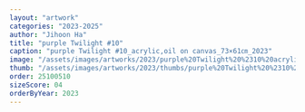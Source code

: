 ```yaml
---
layout: "artwork"
categories: "2023-2025"
author: "Jihoon Ha"
title: "purple Twilight #10"
caption: "purple Twilight #10_acrylic,oil on canvas_73×61㎝_2023"
image: "/assets/images/artworks/2023/purple%20Twilight%20%2310%20acrylic%2Coil%20on%20canvas%2073x61cm%202023.jpg"
thumb: "/assets/images/artworks/2023/thumbs/purple%20Twilight%20%2310%20acrylic%2Coil%20on%20canvas%2073x61cm%202023.jpg"
order: 25100510
sizeScore: 04
orderByYear: 2023
---
```

